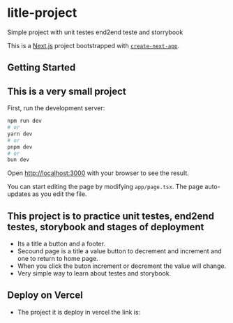 # litle-project

Simple project with unit testes end2end teste and storrybook

This is a [Next.js](https://nextjs.org) project bootstrapped with [`create-next-app`](https://nextjs.org/docs/app/api-reference/cli/create-next-app).

## Getting Started

## This is a very small project

First, run the development server:

```bash
npm run dev
# or
yarn dev
# or
pnpm dev
# or
bun dev
```

Open [http://localhost:3000](http://localhost:3000) with your browser to see the result.

You can start editing the page by modifying `app/page.tsx`. The page auto-updates as you edit the file.

## This project is to practice unit testes, end2end testes, storybook and stages of deployment

- Its a title a button and a footer.
- Secound page is a title a value button to decrement and increment and one to return to home page.
- When you click the buton increment or decrement the value will change.
- Very simple way to learn about testes and storybook.

## Deploy on Vercel

- The project it is deploy in vercel the link is:
